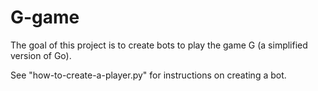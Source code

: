 # G-game

The goal of this project is to create bots to play the game G (a simplified version of Go).

See "how-to-create-a-player.py" for instructions on creating a bot.